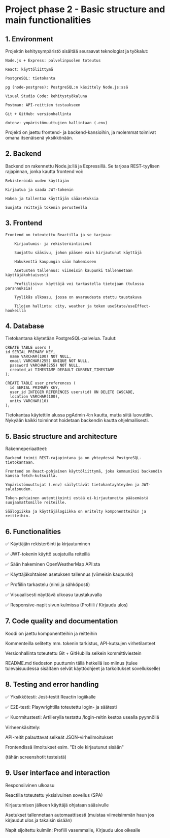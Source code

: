 # Project phase 2 - Basic structure and main functionalities



## 1. Environment

Projektin kehitysympäristö sisältää seuraavat teknologiat ja työkalut:

    Node.js + Express: palvelinpuolen toteutus

    React: käyttöliittymä

    PostgreSQL: tietokanta

    pg (node-postgres): PostgreSQL:n käsittely Node.js:ssä

    Visual Studio Code: kehitystyökaluna

    Postman: API-reittien testaukseen

    Git + GitHub: versionhallinta

    dotenv: ympäristömuuttujien hallintaan (.env)

Projekti on jaettu frontend- ja backend-kansioihin, ja molemmat toimivat omana itsenäisenä yksikkönään.

## 2. Backend

Backend on rakennettu Node.js:llä ja Expressillä. Se tarjoaa REST-tyylisen rajapinnan, jonka kautta frontend voi:

    Rekisteröidä uuden käyttäjän

    Kirjautua ja saada JWT-tokenin

    Hakea ja tallentaa käyttäjän sääasetuksia

    Suojata reittejä tokenin perusteella

## 3. Frontend

    Frontend on toteutettu Reactilla ja se tarjoaa:

        Kirjautumis- ja rekisteröintisivut

        Suojattu sääsivu, johon pääsee vain kirjautunut käyttäjä

        Hakukenttä kaupungin sään hakemiseen

        Asetusten tallennus: viimeisin kaupunki tallennetaan käyttäjäkohtaisesti

        Profiilisivu: käyttäjä voi tarkastella tietojaan (tulossa parannuksia)

        Tyylikäs ulkoasu, jossa on avaruudesta otettu taustakuva

        Tilojen hallinta: city, weather ja token useState/useEffect-hookeilla

## 4. Database

Tietokantana käytetään PostgreSQL-palvelua. Taulut:

    CREATE TABLE users (
    id SERIAL PRIMARY KEY,
      name VARCHAR(100) NOT NULL,
      email VARCHAR(255) UNIQUE NOT NULL,
      password VARCHAR(255) NOT NULL,
      created_at TIMESTAMP DEFAULT CURRENT_TIMESTAMP
    );

    CREATE TABLE user_preferences (
      id SERIAL PRIMARY KEY,
      user_id INTEGER REFERENCES users(id) ON DELETE CASCADE,
      location VARCHAR(100),
      units VARCHAR(10)
    );

Tietokantaa käytettiin alussa pgAdmin 4:n kautta, mutta siitä luovuttiin. Nykyään kaikki toiminnot hoidetaan backendin kautta ohjelmallisesti.

## 5. Basic structure and architecture

Rakenneperiaatteet:

    Backend toimii REST-rajapintana ja on yhteydessä PostgreSQL-tietokantaan.

    Frontend on React-pohjainen käyttöliittymä, joka kommunikoi backendin kanssa fetch-kutsuilla.

    Ympäristömuuttujat (.env) säilyttävät tietokantayhteyden ja JWT-salaisuuden.

    Token-pohjainen autentikointi estää ei-kirjautuneita pääsemästä suojaamattomille reiteille.

    Säälogiikka ja käyttäjälogiikka on eritelty komponentteihin ja reitteihin.

## 6. Functionalities

✅ Käyttäjän rekisteröinti ja kirjautuminen

✅ JWT-tokenin käyttö suojatuilla reiteillä

✅ Sään hakeminen OpenWeatherMap API:sta

✅ Käyttäjäkohtaisen asetuksen tallennus (viimeisin kaupunki)

✅ Profiilin tarkastelu (nimi ja sähköposti)

✅ Visuaalisesti näyttävä ulkoasu taustakuvalla

✅ Responsive-napit sivun kulmissa (Profiili / Kirjaudu ulos)

## 7. Code quality and documentation

Koodi on jaettu komponentteihin ja reitteihin

Kommenteilla selitetty mm. tokenin tarkistus, API-kutsujen virhetilanteet

Versionhallinta toteutettu Git + GitHubilla selkein kommittiviestein

README.md tiedoston puuttumin tällä hetkellä iso miinus (tulee tulevaisuudessa sisältäen selvät käyttöohjeet ja tarkoitukset sovellukselle)

## 8. Testing and error handling

✅ Yksikkötesti: Jest-testit Reactin logiikalle

✅ E2E-testi: Playwrightilla toteutettu login- ja säätesti

✅ Kuormitustesti: Artillerylla testattu /login-reitin kestoa usealla pyynnöllä

Virheenkäsittely:

API-reitit palauttavat selkeät JSON-virheilmoitukset

Frontendissä ilmoitukset esim. "Et ole kirjautunut sisään"

(tähän screenshotit testeistä)

## 9. User interface and interaction

Responsiivinen ulkoasu

Reactilla toteutettu yksisivuinen sovellus (SPA)

Kirjautumisen jälkeen käyttäjä ohjataan sääsivulle

Asetukset tallennetaan automaattisesti (muistaa viimeisimmän haun jos kirjaudut ulos ja takaisin sisään)

Napit sijoitettu kulmiin: Profiili vasemmalle, Kirjaudu ulos oikealle
